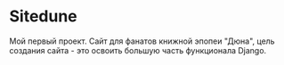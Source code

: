 # Sitedune
Мой первый проект. Сайт для фанатов книжной эпопеи "Дюна", цель создания сайта - это освоить большую часть функционала Django. 
